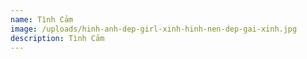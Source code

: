 ```yaml
---
name: Tình Cảm
image: /uploads/hinh-anh-dep-girl-xinh-hinh-nen-dep-gai-xinh.jpg
description: Tình Cảm
---
```


